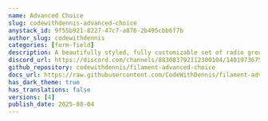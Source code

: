 ```yaml
---
name: Advanced Choice
slug: codewithdennis-advanced-choice
anystack_id: 9f55b921-8227-47c7-a876-2b495cbb6f7b
author_slug: codewithdennis
categories: [form-field]
description: A beautifully styled, fully customizable set of radio group components for FilamentPHP 4.
discord_url: https://discord.com/channels/883083792112300104/1401973675942477975
github_repository: codewithdennis/filament-advanced-choice
docs_url: https://raw.githubusercontent.com/CodeWithDennis/filament-advanced-choice-docs/main/README.md
has_dark_theme: true
has_translations: false
versions: [4]
publish_date: 2025-08-04
---
```


